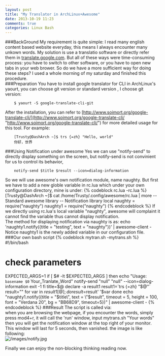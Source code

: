 ```yaml
---
layout: post
title: "My Translator in ArchLinux+Awesome"
date: 2013-10-19 11:23
comments: true
categories: Linux Bash
---
```

###BackGround
My requirement is quite simple:  I read many english content based website everyday, this means I always encounter many unkown words. My solution is use a translatio software or directly refer them in [translate.google.com](http://translate.google.com "translate.google.com"). But all of these ways were time-consuming process: you have to switch to other software, or you have to open new tabs in your web brower. So do we have a more sufficient way for doing these steps? I used a whole morning of my saturday and finished this procedure.  
###Preparation
You have to install google translator for CLI in ArchLinux's yaourt, you can choose git version or standard version , I choose git version:  

```
	$ yaourt -S google-translate-cli-git
```

After the installation, you can refer to [http://www.soimort.org/google-translate-cli/](http://www.soimort.org/google-translate-cli/ "http://www.soimort.org/google-translate-cli/") for more detailed usage for this tool. For example:  

```
	[Trusty@DashArch ~]$ trs {=zh} "Hello, world"
	你好，世界
```

###Using Notification under awesome
Yes we can use "notify-send" to directly display something on the screen, but notify-send is not convinient for us to control its behavior, 

```
	notify-send $title $result --icon=dialog-information
```

So we will use awesome's own notification module, name naughty. But first we have to add a new globle variable in rc.lua which under your own configuration directory, mine is under:
{% codeblock rc.lua -rc.lua %}
[Trusty@DashArch ~]$ cat /home/Trusty/.config/awesome/rc.lua | more
-- Standard awesome library
-- Notification library
local naughty = require("naughty")
naughty1 = require("naughty")
{% endcodeblock %}
If we directly using rc.lua's local variable "naughty",  awesome will complaint it cannot find the variable thus cannot display notification.  
The method for displaying notification via naughty is as:
	echo 'naughty1.notify({title = "testing", text = "naughty"})' | awesome-client -
Notice naughty1 is the newly added variable in our configuration file.  
###Our own bash script
{% codeblock mytran.sh -mytrans.sh %}
#!/bin/bash
# check parameters
EXPECTED_ARGS=1
if [ $# -lt $EXPECTED_ARGS ]
then
	echo "Usage: `basename $0` Your_Tranlate_Word"
	notify-send "null" "null" --icon=dialog-information
	exit -1
fi
title=$@
declare -a result1
result1=`trs {=zh} "$@"`
result=""
for var in ${result1[@]};do
	result=$result' '$var
done
echo "naughty1.notify({title = \"$title\", text = \"$result\", timeout = 5, height = 100, font = \"Verdana 20\", bg = \"BB68D9\", timeout=5})" | awesome-client -
{% endcodeblock %}
###Result
The script is called via:  
when you are browsing the webpage, if you encounter the words, simply press mod4+r, it will call the 'run' window, input mytrans.sh "Your words" then you will get the notification window at the top right of your monitor. This window will last for 5 seconds, then vanished.  the image is like following:  
![/images/notify.jpg](/images/notify.jpg "notify picture") 
 
Finally we can enjoy the non-blocking thinking reading now. 
